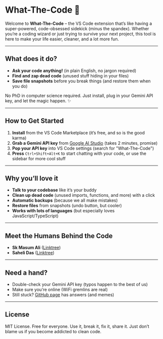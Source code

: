 
# What-The-Code 🚀

Welcome to **What-The-Code** – the VS Code extension that’s like having a super-powered, code-obsessed sidekick (minus the spandex). Whether you’re a coding wizard or just trying to survive your next project, this tool is here to make your life easier, cleaner, and a lot more fun.

---

## What does it do?

- **Ask your code anything!** (in plain English, no jargon required)
- **Find and zap dead code** (unused stuff hiding in your files)
- **Save file snapshots** before you break things (and restore them when you do)

No PhD in computer science required. Just install, plug in your Gemini API key, and let the magic happen. ✨

---

## How to Get Started

1. **Install** from the VS Code Marketplace (it’s free, and so is the good karma)
2. **Grab a Gemini API key** from [Google AI Studio](https://aistudio.google.com/app/apikey) (takes 2 minutes, promise)
3. **Pop your API key** into VS Code settings (search for "What-The-Code")
4. **Press** `Ctrl+Shift+Alt+K` to start chatting with your code, or use the sidebar for more cool stuff

---

## Why you’ll love it

- **Talk to your codebase** like it’s your buddy
- **Clean up dead code** (unused imports, functions, and more) with a click
- **Automatic backups** (because we all make mistakes)
- **Restore files** from snapshots (undo button, but cooler)
- **Works with lots of languages** (but especially loves JavaScript/TypeScript)

---


## Meet the Humans Behind the Code

- **Sk Masum Ali** ([Linktree](https://linktr.ee/masumhere))
- **Saheli Das** ([Linktree](https://linktr.ee/saheli56))

---

## Need a hand?

- Double-check your Gemini API key (typos happen to the best of us)
- Make sure you’re online (WiFi gremlins are real)
- Still stuck? [GitHub page](https://github.com/insaneodyssey26/what-the-code) has answers (and memes)

---

## License

MIT License. Free for everyone. Use it, break it, fix it, share it. Just don’t blame us if you become addicted to clean code.
